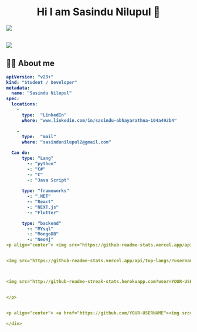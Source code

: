 ## <h1 align="center">Hi I am Sasindu Nilupul 👋</h1>

<a href="#"><img src="https://user-images.githubusercontent.com/73097560/115834477-dbab4500-a447-11eb-908a-139a6edaec5c.gif"></a>
<br>

<br>
<a href="#"><img src="https://user-images.githubusercontent.com/73097560/115834477-dbab4500-a447-11eb-908a-139a6edaec5c.gif"></a>
<br>
<b><h2>🙇‍♀️ About me</h2>

```yaml
apiVersion: "v23+"
kind: "Student / Developer"
metadata:
  name: "Sasindu Nilupul"
spec:
  locations:
    - 
      type:  "LinkedIn"
      where: "www.linkedin.com/in/sasindu-abhayarathna-104a492b4"
      
    - 
      type:  "mail"
      where: "sasindunilupul2@gmail.com"

  Can do: 
      type: "Lang"
        -: "python"
        -: "C#"
        -: "C"
        -: "Java Script"
     
      type: "frameworks"
        -: ".NET"
        -: "React"
        -: "NEXT.js"
        -: "Flutter"

      type: "backend"
        -: "MYsql"
        -: "MongoDB"
        -: "Neo4j"
<p align="center"> <img src="https://github-readme-stats.vercel.app/api?username=YOUR-USERNAME&&show_icons=true&title_color=ffffff&icon_color=bb2acf&text_color=daf7dc&bg_color=151515" alt="YOUR-USERNAME">


<img src="https://github-readme-stats.vercel.app/api/top-langs/?username=YOUR-USERNAME&&langs_count=30&layout=compact&title_color=ffffff&icon_color=bb2acf&text_color=daf7dc&bg_color=151515" alt="YOUR-USERNAME">



<img src="http://github-readme-streak-stats.herokuapp.com?user=YOUR-USERNAME&theme=chartreuse-dark&hide_border=true" alt="YOUR-USERNAME">


</p>


<p align="center"> <a href="https://github.com/YOUR-USERNAME"><img src="https://img.shields.io/static/v1?style=for-the-badge&message=GitHub&color=181717&logo=GitHub&logoColor=FFFFFF&label=" alt="GitHub"/></a> <a href="YOUR-LINKEDIN-URL"><img src="https://img.shields.io/badge/LinkedIn-0077B5?style=for-the-badge&logo=linkedin&logoColor=white" alt="LinkedIn"/></a> <a href="https://twitter.com/YOUR-TWITTER-USERNAME"><img src="https://img.shields.io/static/v1?style=for-the-badge&message=Twitter&color=1DA1F2&logo=Twitter&logoColor=FFFFFF&label=" alt="Twitter"/></a>

</div>
